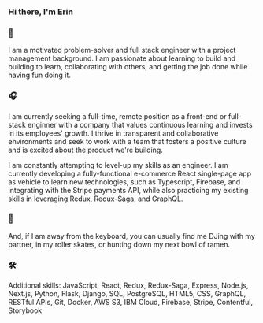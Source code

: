 ### Hi there, I'm Erin

### 🚀
I am a motivated problem-solver and full stack engineer with a project management background. I am passionate about learning to build and building to learn, collaborating with others, and getting the job done while having fun doing it.

### 🎧
I am currently seeking a full-time, remote position as a front-end or full-stack enginner with a company that values continuous learning and invests in its employees' growth. I thrive in transparent and collaborative environments and seek to work with a team that fosters a positive culture and is excited about the product we're building.

I am constantly attempting to level-up my skills as an engineer. I am currently developing a fully-functional e-commerce React single-page app as vehicle to learn new technologies, such as Typescript, Firebase, and integrating with the Stripe payments API, while also practicing my existing skills in leveraging Redux, Redux-Saga, and GraphQL.

### 🍜
And, if I am away from the keyboard, you can usually find me DJing with my partner, in my roller skates, or hunting down my next bowl of ramen. 

### 🛠
Additional skills: JavaScript, React, Redux, Redux-Saga, Express, Node.js, Next.js, Python, Flask, Django, SQL, PostgreSQL, HTML5, CSS, GraphQL, RESTful APIs, Git, Docker, AWS S3, IBM Cloud, Firebase, Stripe, Contentful, Storybook